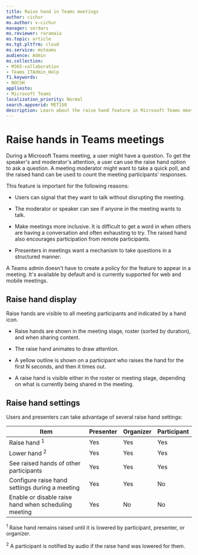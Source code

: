 ```yaml
---
title: Raise hand in Teams meetings
author: cichur
ms.author: v-cichur
manager: serdars
ms.reviewer: raramaia
ms.topic: article
ms.tgt.pltfrm: cloud
ms.service: msteams
audience: Admin
ms.collection: 
- M365-collaboration
- Teams_ITAdmin_Help
f1.keywords:
- NOCSH
appliesto: 
- Microsoft Teams
localization_priority: Normal
search.appverid: MET150
description: Learn about the raise hand feature in Microsoft Teams meetings. 
---
```


# Raise hands in Teams meetings

During a Microsoft Teams meeting, a user might have a question. To get the speaker's and moderator's attention, a user can use the raise hand option to ask a question. A meeting moderator might want to take a quick poll, and the raised hand can be used to count the meeting participants' responses. 

This feature is important for the following reasons:

- Users can signal that they want to talk without disrupting the meeting. 

- The moderator or speaker can see if anyone in the meeting wants to talk.  

- Make meetings more inclusive. It is difficult to get a word in when others are having a conversation and often exhausting to try. The raised hand also encourages participation from remote participants. 

- Presenters in meetings want a mechanism to take questions in a structured manner.  

A Teams admin doesn't have to create a policy for the feature to appear in a meeting. It's available by default and is currently supported for web and mobile meetings.
 
## Raise hand display

Raise hands are visible to all meeting participants and indicated by a hand icon.

- Raise hands are shown in the meeting stage, roster (sorted by duration), and when sharing content.

- The raise hand animates to draw attention.

- A yellow outline is shown on a participant who raises the hand for the first N seconds, and then it times out. 

- A raise hand is visible either in the roster or meeting stage, depending on what is currently being shared in the meeting.

## Raise hand settings 

Users and presenters can take advantage of several raise hand settings: 

|Item  |Presenter |Organizer | Participant|
|---------|---------|---------|-----|
|Raise hand <sup>1</sup>   |Yes        |Yes       |Yes |
|Lower hand <sup>2</sup>  |Yes        |Yes       |Yes|
|See raised hands of other participants    |Yes      |Yes       |Yes|
|Configure raise hand settings during a meeting  |Yes        |Yes        |No|
|Enable or disable raise hand when scheduling meeting  |Yes      |No       |No|

<sup>1</sup> Raise hand remains raised until it is lowered by participant, presenter, or organizer.

<sup>2</sup> A participant is notified by audio if the raise hand was lowered for them.
